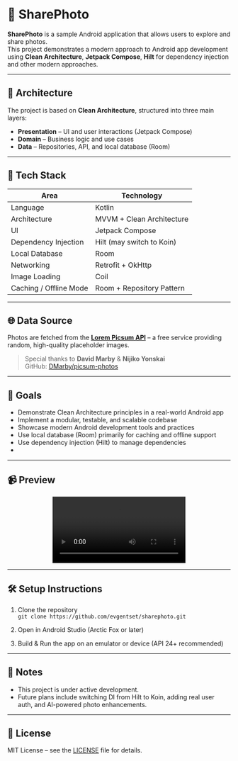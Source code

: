 # 📸 SharePhoto

**SharePhoto** is a sample Android application that allows users to explore and share photos.  
This project demonstrates a modern approach to Android app development using **Clean Architecture**,
**Jetpack Compose**,  **Hilt** for dependency injection and other modern approaches.

---

## 🧱 Architecture

The project is based on **Clean Architecture**, structured into three main layers:

- **Presentation** – UI and user interactions (Jetpack Compose)
- **Domain** – Business logic and use cases
- **Data** – Repositories, API, and local database (Room)

---

## 🚀 Tech Stack

| Area                   | Technology                |
|------------------------|---------------------------|
| Language               | Kotlin                    |
| Architecture           | MVVM + Clean Architecture |
| UI                     | Jetpack Compose           |
| Dependency Injection   | Hilt (may switch to Koin) |
| Local Database         | Room                      |
| Networking             | Retrofit + OkHttp         |
| Image Loading          | Coil                      |
| Caching / Offline Mode | Room + Repository Pattern |

---

## 🌐 Data Source

Photos are fetched from the **[Lorem Picsum API](https://picsum.photos)** – a free service providing
random, high-quality placeholder images.

> Special thanks to **David Marby** & **Nijiko Yonskai**  
> GitHub: [DMarby/picsum-photos](https://github.com/DMarby/picsum-photos)

---

## 🎯 Goals

- Demonstrate Clean Architecture principles in a real-world Android app
- Implement a modular, testable, and scalable codebase
- Showcase modern Android development tools and practices
- Use local database (Room) primarily for caching and offline support
- Use dependency injection (Hilt) to manage dependencies
-

---

## 📹 Preview

<div align="center">
  <video src="https://github.com/user-attachments/assets/815b424e-6d26-4894-acdf-108abb85d88e" />
</div>

---

## 🛠️ Setup Instructions

1. Clone the repository  
   `git clone https://github.com/evgentset/sharephoto.git`

2. Open in Android Studio (Arctic Fox or later)

3. Build & Run the app on an emulator or device (API 24+ recommended)

---

## 📌 Notes

- This project is under active development.
- Future plans include switching DI from Hilt to Koin, adding real user auth, and AI-powered photo
  enhancements.

---

## 📄 License

MIT License – see the [LICENSE](LICENSE) file for details.



